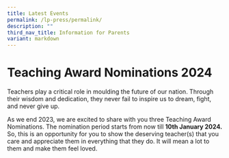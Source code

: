 ```yaml
---
title: Latest Events
permalink: /lp-press/permalink/
description: ""
third_nav_title: Information for Parents
variant: markdown
---
```

# Teaching Award Nominations 2024

Teachers play a critical role in moulding the future of our nation. Through their wisdom and dedication, they never fail to inspire us to dream, fight, and never give up.

As we end 2023, we are excited to share with you three Teaching Award Nominations. The nomination period starts from now till **10th January 2024.** So, this is an opportunity for you to show the deserving teacher(s) that you care and appreciate them in everything that they do. It will mean a lot to them and make them feel loved.

